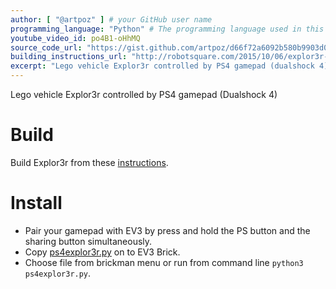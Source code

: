 ```yaml
---
author: [ "@artpoz" ] # your GitHub user name
programming_language: "Python" # The programming language used in this project
youtube_video_id: po4B1-oHhMQ
source_code_url: "https://gist.github.com/artpoz/d66f72a6092b580b9903d088dd6d1262" # Provide a link to your code
building_instructions_url: "http://robotsquare.com/2015/10/06/explor3r-building-instructions/"
excerpt: "Lego vehicle Explor3r controlled by PS4 gamepad (dualshock 4)"
---
```


Lego vehicle Explor3r controlled by PS4 gamepad (Dualshock 4)

# Build

Build Explor3r from these [instructions](http://robotsquare.com/2015/10/06/explor3r-building-instructions/).

# Install

- Pair your gamepad with EV3 by press and hold the PS button and the sharing button simultaneously.
- Copy [ps4explor3r.py](https://gist.github.com/artpoz/d66f72a6092b580b9903d088dd6d1262) on to EV3 Brick. 
- Choose file from brickman menu or run from command line `python3 ps4explor3r.py`.

